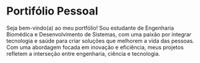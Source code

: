 # Portifólio Pessoal

Seja bem-vindo(a) ao meu portfólio! Sou estudante de Engenharia Biomédica e Desenvolvimento de Sistemas, com uma paixão por integrar tecnologia e saúde para criar soluções que melhorem a vida das pessoas. Com uma abordagem focada em inovação e eficiência, meus projetos refletem a interseção entre engenharia, ciência e tecnologia.